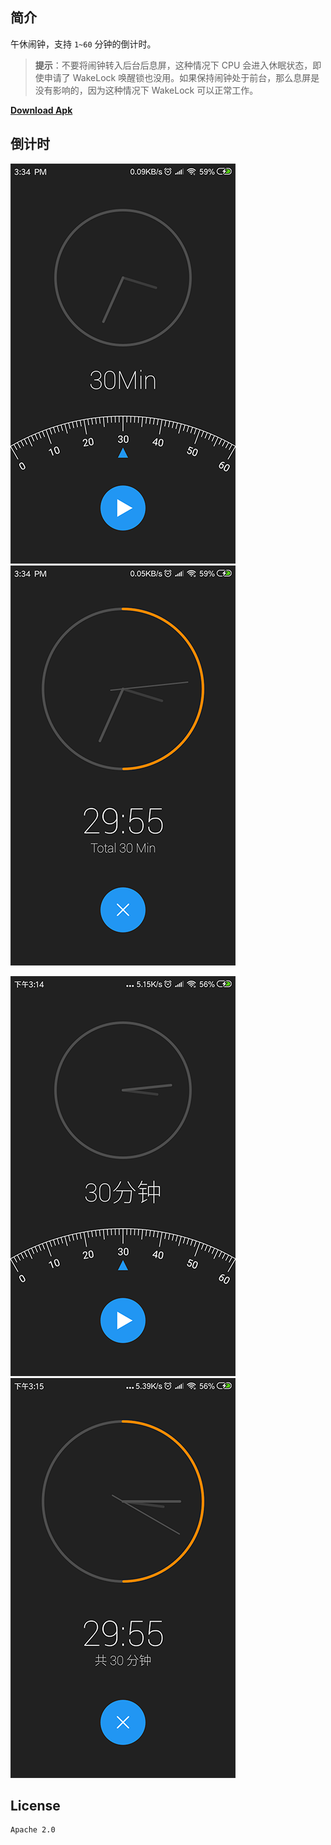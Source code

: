 ## 简介

午休闹钟，支持 `1~60` 分钟的倒计时。

> **提示**：不要将闹钟转入后台后息屏，这种情况下 CPU 会进入休眠状态，即使申请了 WakeLock 唤醒锁也没用。如果保持闹钟处于前台，那么息屏是没有影响的，因为这种情况下 WakeLock 可以正常工作。

[**Download Apk**](https://image-mk.oss-cn-shenzhen.aliyuncs.com/app/LittleRest_v1.3.1.apk)

## 倒计时

![config](./screenshot/config.png) ![countdown](./screenshot/countdown.png)

![config](./screenshot/config_zh.png) ![countdown](./screenshot/countdown_zh.png)

## License

```
Apache 2.0
```